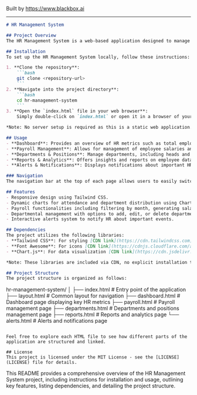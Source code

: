 
Built by https://www.blackbox.ai

---

```markdown
# HR Management System

## Project Overview
The HR Management System is a web-based application designed to manage various HR functionalities, including employee management, payroll processing, departmental oversight, reporting, and alert notifications. This system aims to streamline HR processes within organizations by providing an intuitive user interface and insightful analytics.

## Installation
To set up the HR Management System locally, follow these instructions:

1. **Clone the repository**:
    ```bash
    git clone <repository-url>
    ```
2. **Navigate into the project directory**:
    ```bash
    cd hr-management-system
    ```
3. **Open the `index.html` file in your web browser**:
    Simply double-click on `index.html` or open it in a browser of your choice.

*Note: No server setup is required as this is a static web application.*

## Usage
- **Dashboard**: Provides an overview of HR metrics such as total employees, departments, absences, and alerts.
- **Payroll Management**: Allows for management of employee salaries and attendance tracking.
- **Departments & Positions**: Manage departments, including heads and budgets.
- **Reports & Analytics**: Offers insights and reports on employee data.
- **Alerts & Notifications**: Displays notifications about important HR-related events and alerts.

### Navigation
The navigation bar at the top of each page allows users to easily switch between different sections of the application.

## Features
- Responsive design using Tailwind CSS.
- Dynamic charts for attendance and department distribution using Chart.js.
- Payroll functionalities including filtering by month, generating salary tables, and attendance tracking.
- Departmental management with options to add, edit, or delete departments and positions.
- Interactive alerts system to notify HR about important events.

## Dependencies
The project utilizes the following libraries:
- **Tailwind CSS**: For styling [CDN link](https://cdn.tailwindcss.com)
- **Font Awesome**: For icons [CDN link](https://cdnjs.cloudflare.com/ajax/libs/font-awesome/6.0.0-beta3/css/all.min.css)
- **Chart.js**: For data visualization [CDN link](https://cdn.jsdelivr.net/npm/chart.js)

*Note: These libraries are included via CDN, no explicit installation through npm or yarn is required.*

## Project Structure
The project structure is organized as follows:

```
hr-management-system/
│
├── index.html            # Entry point of the application
├── layout.html           # Common layout for navigation
├── dashboard.html        # Dashboard page displaying key HR metrics
├── payroll.html          # Payroll management page
├── departments.html       # Departments and positions management page
├── reports.html          # Reports and analytics page
└── alerts.html           # Alerts and notifications page
```

Feel free to explore each HTML file to see how different parts of the application are structured and linked.

## License
This project is licensed under the MIT License - see the [LICENSE](LICENSE) file for details.
```

This README provides a comprehensive overview of the HR Management System project, including instructions for installation and usage, outlining key features, listing dependencies, and detailing the project structure.